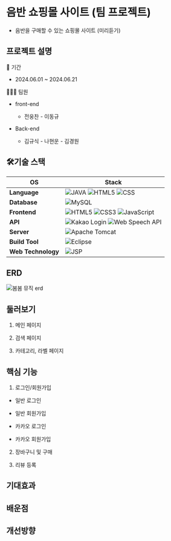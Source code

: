 #  음반 쇼핑몰 사이트  (팀 프로젝트)
  - 음반을 구매할 수 있는 쇼핑몰 사이트 (미리듣기)
  



## 프로젝트 설명

📝 기간
- 2024.06.01 ~ 2024.06.21

👨‍👦‍👦 팀원

- front-end
    - 전웅찬  - 이동규
     

- Back-end
    - 김규식  - 나현운  - 김경원
      

      


## 🛠기술 스택
| OS | Stack |
| --- | --- |
| **Language** | ![JAVA](https://img.shields.io/badge/JAVA-ED272C?style=flat-square&logo=oracle&logoColor=white) ![HTML5](https://img.shields.io/badge/HTML5-E34F26?style=flat-square&logo=html5&logoColor=white) ![CSS](https://img.shields.io/badge/CSS-ED272C?style=flat-square&logo=css3&logoColor=white) |
| **Database** | ![MySQL](https://img.shields.io/badge/MySQL-4479A1?style=flat-square&logo=mysql&logoColor=white) |
| **Frontend** | ![HTML5](https://img.shields.io/badge/HTML5-E34F26?style=flat-square&logo=html5&logoColor=white) ![CSS3](https://img.shields.io/badge/CSS3-1572B6?style=flat-square&logo=css3&logoColor=white) ![JavaScript](https://img.shields.io/badge/JavaScript-F7DF1E?style=flat-square&logo=javascript&logoColor=black) |
| **API** | ![Kakao Login](https://img.shields.io/badge/Kakao%20Login-FFCD00?style=flat-square&logo=kakaotalk&logoColor=black) ![Web Speech API](https://img.shields.io/badge/Web%20Speech%20API-4285F4?style=flat-square&logo=google&logoColor=white) |
| **Server** | ![Apache Tomcat](https://img.shields.io/badge/Apache%20Tomcat-000000?style=flat-square&logo=apachetomcat&logoColor=white) |
| **Build Tool** | ![Eclipse](https://img.shields.io/badge/Eclipse%20Web-2C2255?style=flat-square&logo=eclipseide&logoColor=white) |
| **Web Technology** | ![JSP](https://img.shields.io/badge/JSP-007396?style=flat-square&logo=java&logoColor=white) |



##  ERD
![봄봄 뮤직 erd](https://github.com/user-attachments/assets/ba20050a-010c-4e57-80e2-cc025b2dcee7)







## 둘러보기



1. 메인 페이지







2. 검색 페이지





3. 카테고리, 라벨 페이지


   

## 핵심 기능

1. 로그인/회원가입
   
  - 일반 로그인

  - 일반 회원가입

    
  - 카카오 로그인

 

    
  - 카카오 회원가입


2. 장바구니 및 구매
  


 
    

3. 리뷰 등록
   


  

## 기대효과


## 배운점



## 개선방향
